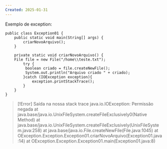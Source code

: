 ```yaml
---
Created: 2025-01-31
---
```

Exemplo de exception: 

```
public class Exception01 {  
    public static void main(String[] args) {  
        criarNovoArquivo();  
    }  
  
    private static void criarNovoArquivo() {  
    File file = new File("/home\\teste.txt");  
        try {  
         boolean criado = file.createNewFile();  
         System.out.println("Arquivo criado " + criado);  
        }catch (IOException exception){  
            exception.printStackTrace();  
        }  
    }  
}
```


> [!Error]  Saída na nossa stack trace
> java.io.IOException: Permissão negada
at java.base/java.io.UnixFileSystem.createFileExclusively0(Native Method)
at java.base/java.io.UnixFileSystem.createFileExclusively(UnixFileSystem.java:258)
at java.base/java.io.File.createNewFile(File.java:1045)
at OException.Exception.Exception01.criarNovoArquivo(Exception01.java:14)
at OException.Exception.Exception01.main(Exception01.java:8)

